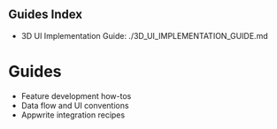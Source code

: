 ## Guides Index

- 3D UI Implementation Guide: ./3D_UI_IMPLEMENTATION_GUIDE.md

# Guides

- Feature development how-tos
- Data flow and UI conventions
- Appwrite integration recipes
